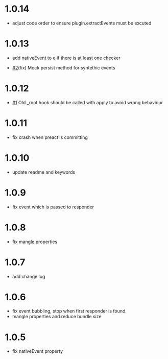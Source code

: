 # 1.0.14

- adjust code order to ensure plugin.extractEvents must be excuted

# 1.0.13

- add nativeEvent to e if there is at least one checker

- [#2](https://github.com/duxiaofeng-github/preact-responder-event-plugin/pull/2)(fix) Mock persist method for syntethic events

# 1.0.12

- [#1](https://github.com/duxiaofeng-github/preact-responder-event-plugin/pull/1) Old \_root hook should be called with apply to avoid wrong behaviour

# 1.0.11

- fix crash when preact is committing

# 1.0.10

- update readme and keywords

# 1.0.9

- fix event which is passed to responder

# 1.0.8

- fix mangle properties

# 1.0.7

- add change log

# 1.0.6

- fix event bubbling, stop when first responder is found.
- mangle properties and reduce bundle size

# 1.0.5

- fix nativeEvent property
